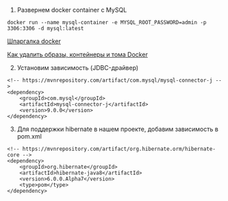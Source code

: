 1. Развернем docker container с MySQL
```angular2html
docker run --name mysql-container -e MYSQL_ROOT_PASSWORD=admin -p 3306:3306 -d mysql:latest
```
[Шпаргалка docker](https://habr.com/ru/companies/flant/articles/336654/)

[Как удалить образы, контейнеры и тома Docker](https://timeweb.cloud/tutorials/docker/kak-udalit-obrazy-kontejnery-i-toma-docker)

2. Установим зависимость (JDBC-драйвер)
```angular2html
<!-- https://mvnrepository.com/artifact/com.mysql/mysql-connector-j -->
<dependency>
    <groupId>com.mysql</groupId>
    <artifactId>mysql-connector-j</artifactId>
    <version>9.0.0</version>
</dependency>
```

3. Для поддержки hibernate в нашем проекте, добавим зависимость в pom.xml
```angular2html
<!-- https://mvnrepository.com/artifact/org.hibernate.orm/hibernate-core -->
<dependency>
    <groupId>org.hibernate</groupId>
    <artifactId>hibernate-java8</artifactId>
    <version>6.0.0.Alpha7</version>
    <type>pom</type>
</dependency>

```
